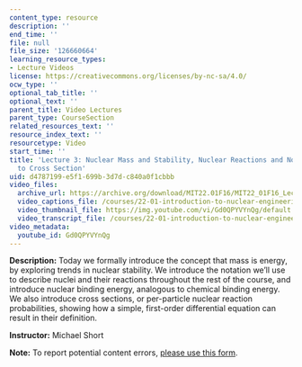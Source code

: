 ```yaml
---
content_type: resource
description: ''
end_time: ''
file: null
file_size: '126660664'
learning_resource_types:
- Lecture Videos
license: https://creativecommons.org/licenses/by-nc-sa/4.0/
ocw_type: ''
optional_tab_title: ''
optional_text: ''
parent_title: Video Lectures
parent_type: CourseSection
related_resources_text: ''
resource_index_text: ''
resourcetype: Video
start_time: ''
title: 'Lecture 3: Nuclear Mass and Stability, Nuclear Reactions and Notation, Introduction
  to Cross Section'
uid: d4787199-e5f1-699b-3d7d-c840a0f1cbbb
video_files:
  archive_url: https://archive.org/download/MIT22.01F16/MIT22_01F16_Lec03_300k.mp4
  video_captions_file: /courses/22-01-introduction-to-nuclear-engineering-and-ionizing-radiation-fall-2016/1805f54fc43e58e483c71ff6b7e3b28e_Gd0QPYVYnQg.vtt
  video_thumbnail_file: https://img.youtube.com/vi/Gd0QPYVYnQg/default.jpg
  video_transcript_file: /courses/22-01-introduction-to-nuclear-engineering-and-ionizing-radiation-fall-2016/b80a836f08f1e7fa8bd53301d8781c4e_Gd0QPYVYnQg.pdf
video_metadata:
  youtube_id: Gd0QPYVYnQg
---
```


**Description:** Today we formally introduce the concept that mass is energy, by exploring trends in nuclear stability. We introduce the notation we’ll use to describe nuclei and their reactions throughout the rest of the course, and introduce nuclear binding energy, analogous to chemical binding energy. We also introduce cross sections, or per-particle nuclear reaction probabilities, showing how a simple, first-order differential equation can result in their definition.

**Instructor:** Michael Short

**Note:** To report potential content errors, [please use this form](https://forms.gle/8B2zcUvfCtgJdTdE7).

